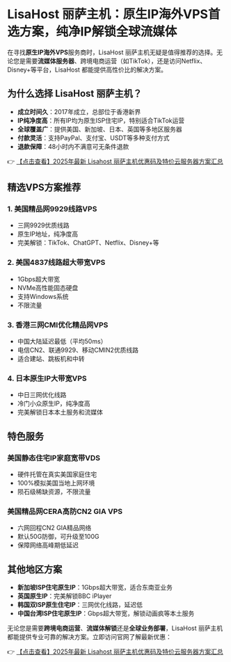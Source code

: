 # LisaHost 丽萨主机：原生IP海外VPS首选方案，纯净IP解锁全球流媒体

在寻找**原生IP海外VPS**服务商时，LisaHost 丽萨主机无疑是值得推荐的选择。无论您是需要**流媒体服务器**、跨境电商运营（如TikTok），还是访问Netflix、Disney+等平台，LisaHost 都能提供高性价比的解决方案。

## 为什么选择 LisaHost 丽萨主机？

- **成立时间久**：2017年成立，总部位于香港新界
- **IP纯净度高**：所有IP均为原生ISP住宅IP，特别适合TikTok运营
- **全球覆盖广**：提供美国、新加坡、日本、英国等多地区服务器
- **付款灵活**：支持PayPal、支付宝、USDT等多种支付方式
- **退款保障**：48小时内不满意可无条件退款

👉 [【点击查看】2025年最新 Lisahost 丽萨主机优惠码及特价云服务器方案汇总](https://bit.ly/lisazhuji)

## 精选VPS方案推荐

### 1. 美国精品网9929线路VPS
- 三网9929优质线路
- 原生IP地址，纯净度高
- 完美解锁：TikTok、ChatGPT、Netflix、Disney+等

### 2. 美国4837线路超大带宽VPS
- 1Gbps超大带宽
- NVMe高性能固态硬盘
- 支持Windows系统
- 不限流量

### 3. 香港三网CMI优化精品网VPS
- 中国大陆延迟最低（平均50ms）
- 电信CN2、联通9929、移动CMIN2优质线路
- 适合建站、跳板机和中转

### 4. 日本原生IP大带宽VPS
- 中日三网优化线路
- 冷门小众原生IP，纯净度高
- 完美解锁日本本土服务和流媒体

## 特色服务

### 美国静态住宅IP家庭宽带VDS
- 硬件托管在真实美国家庭住宅
- 100%模拟美国当地上网环境
- 陨石级稀缺资源，不限流量

### 美国精品网CERA高防CN2 GIA VPS
- 六网回程CN2 GIA精品网络
- 默认50G防御，可升级至100G
- 保障网络高峰期低延迟

## 其他地区方案

- **新加坡ISP住宅原生IP**：1Gbps超大带宽，适合东南亚业务
- **英国原生IP**：完美解锁BBC iPlayer
- **韩国双ISP原生住宅IP**：三网优化线路，延迟低
- **中国台湾ISP住宅原生IP**：Gbps超大带宽，解锁动画疯等本土服务

无论您是需要**跨境电商运营**、**流媒体解锁**还是**全球业务部署**，LisaHost 丽萨主机都能提供专业可靠的解决方案。立即访问官网了解最新优惠：

👉 [【点击查看】2025年最新 Lisahost 丽萨主机优惠码及特价云服务器方案汇总](https://bit.ly/lisazhuji)